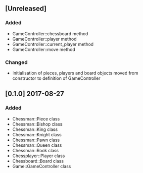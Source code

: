 ## [Unreleased]

### Added

- GameController::chessboard method
- GameController::player method
- GameController::current_player method
- GameController::move method

### Changed

- Initialisation of pieces, players and board objects moved from constructor to definition of GameController

## [0.1.0] 2017-08-27

### Added

- Chessman::Piece class
- Chessman::Bishop class
- Chessman::King class
- Chessman::Knight class
- Chessman::Pawn class
- Chessman::Queen class
- Chessman::Rook class
- Chessplayer::Player class
- Chessboard::Board class
- Game::GameController class
